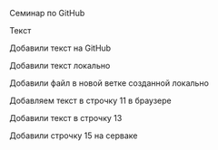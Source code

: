 Семинар по GitHub

Текст

Добавили текст на GitHub

Добавили текст локально

Добавили файл в новой ветке созданной локально

Добавляем текст в строчку 11 в браузере

Добавили текст в строчку 13

Добавили строчку 15 на серваке
